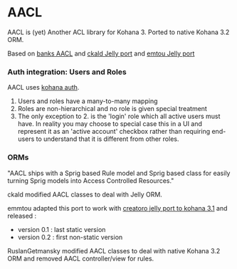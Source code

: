 # AACL

AACL is (yet) Another ACL library for Kohana 3.
Ported to native Kohana 3.2 ORM.

Based on [banks AACL](http://github.com/banks/aacl#readme)
and [ckald Jelly port](https://github.com/ckald/aacl-jelly#readme)
and [emtou Jelly port](https://github.com/emtou/aacl-jelly3#readme)

### Auth integration: Users and Roles

AACL uses [kohana auth](http://github.com/kohanan/auth).

1.	Users and roles have a many-to-many mapping
2.	Roles are non-hierarchical and no role is given special treatment
3.	The only exception to 2. is the 'login' role which all active users must have.
	In reality you may choose to special case this in a UI and represent it as an 'active account' checkbox rather
	than requiring end-users to understand that it is different from other roles.

### ORMs

"AACL ships with a Sprig based Rule model and Sprig based class for easily turning Sprig models into Access Controlled Resources."

ckald modified AACL classes to deal with Jelly ORM.

emmtou adapted this port to work with [creatoro jelly port to kohana 3.1](https://github.com/creatoro/jelly)
and released :

-  version 0.1 : last static version
-  version 0.2 : first non-static version

RuslanGetmansky modified AACL classes to deal with native Kohana 3.2 ORM and removed AACL controller/view for rules.
